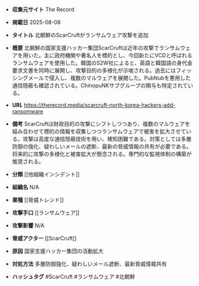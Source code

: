 - **収集元サイト**
The Record

- **掲載日**
2025-08-08

- **タイトル**
北朝鮮のScarCruftがランサムウェア攻撃を追加

- **概要**
北朝鮮の国家支援ハッカー集団ScarCruftは近年の攻撃でランサムウェアを用いた。主に政府機関や著名人を標的とし、今回新たにVCDと呼ばれるランサムウェアを使用した。韓国のS2W社によると、英語と韓国語の身代金要求文書を同時に展開し、攻撃目的の多様化が示唆される。過去にはフィッシングメールで侵入し、複数のマルウェアを展開した。PubNubを悪用した通信隠蔽も確認されている。ChinopuNKサブグループの関与も特定されている。

- **URL**
https://therecord.media/scarcruft-north-korea-hackers-add-ransomware

- **備考**
ScarCruftは財政目的の攻撃にシフトしつつあり、複数のマルウェアを組み合わせて標的の情報を収集しつつランサムウェアで被害を拡大させている。攻撃は高度な通信隠蔽技術を用い、検知困難である。対策としては多層防御の強化、疑わしいメールの遮断、最新の脅威情報の共有が必要である。将来的に攻撃の多様化と被害拡大が懸念される。専門的な監視体制の構築が推奨される。

- **分類**
[[他組織インシデント]]

- **組織名**
N/A

- **業種**
[[脅威トレンド]]

- **攻撃手口**
[[ランサムウェア]]

- **攻撃影響**
N/A

- **脅威アクター**
[[ScarCruft]]

- **原因**
国家支援ハッカー集団の活動拡大

- **対処方法**
多層防御強化、疑わしいメール遮断、最新脅威情報共有

- **ハッシュタグ**
#ScarCruft #ランサムウェア #北朝鮮
